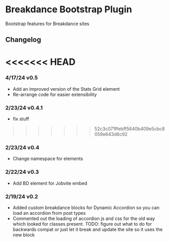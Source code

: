 # Breakdance Bootstrap Plugin
Bootstrap features for Breakdance sites

## Changelog
<<<<<<< HEAD
=======
### 4/17/24 v0.5
- Add an improved version of the Stats Grid element
- Re-arrange code for easier extensibility

### 2/23/24 v0.4.1
- fix stuff
>>>>>>> 52c3c071ffebff5640b409e5cbc8059e643d6c92
### 2/23/24 v0.4
- Change namespace for elements

### 2/22/24 v0.3
- Add BD element for Jobvite embed

### 2/19/24 v0.2
- Added custom breakdance blocks for Dynamic Accordion so you can load an accordion from post types
- Commented out the loading of accordion js and css for the old way which looked for classes present. TODO: figure out what to do for backwards compat or just let it break and update the site so it uses the new block